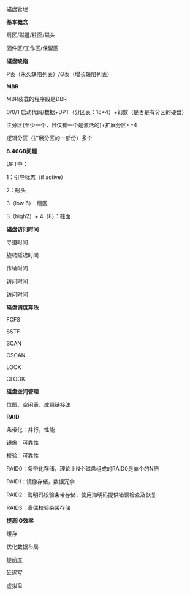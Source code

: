 磁盘管理

**基本概念**

扇区/磁道/柱面/磁头

固件区/工作区/保留区

**磁盘缺陷**

P表（永久缺陷列表）/G表（增长缺陷列表）

**MBR**

MBR装载的程序段是DBR

0/0/1  启动代码/数据+DPT（分区表：16*4）+幻数（是否是有分区的硬盘）

主分区(至少一个，且仅有一个是激活的)+扩展分区<=4

逻辑分区（扩展分区的一部份）多个

**8.46GB问题**

DPT中：

1：引导标志（if active）

2：磁头

3（low 6）：扇区  

3（high2）+ 4（8）：柱面

**磁盘访问时间**

寻道时间

旋转延迟时间

传输时间

访问时间

访问时间

**磁盘调度算法**

FCFS

SSTF

SCAN

CSCAN

LOOK

CLOOK

**磁盘空间管理**

位图、空闲表、成组链接法

**RAID**

条带化：并行，性能

镜像：可靠性

校验：可靠性

RAID0：条带化存储，理论上N个磁盘组成的RAID0是单个的N倍

RAID1：镜像存储，数据冗余

RAID2：海明码校验条带存储，使用海明码提供错误检查及恢复

RAID3：奇偶校验条带存储

**提高IO效率**

缓存

优化数据布局

提前度

延迟写

虚拟盘


